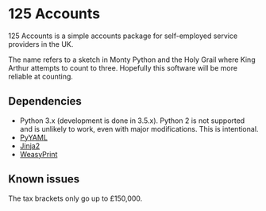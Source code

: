 # 125 Accounts

125 Accounts is a simple accounts package for self-employed service providers
in the UK.

The name refers to a sketch in Monty Python and the Holy Grail where King Arthur
attempts to count to three. Hopefully this software will be more reliable at
counting.

## Dependencies

 * Python 3.x (development is done in 3.5.x). Python 2 is not supported and is
 unlikely to work, even with major modifications. This is intentional.
 * [PyYAML](http://pyyaml.org/)
 * [Jinja2](http://jinja.pocoo.org/)
 * [WeasyPrint](http://weasyprint.org/)

## Known issues

The tax brackets only go up to £150,000.
